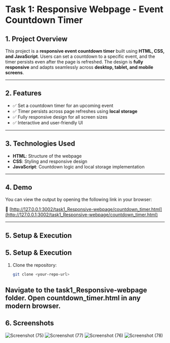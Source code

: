 # **Task 1: Responsive Webpage - Event Countdown Timer**

## **1. Project Overview**  
This project is a **responsive event countdown timer** built using **HTML, CSS, and JavaScript**. Users can set a countdown to a specific event, and the timer persists even after the page is refreshed. The design is **fully responsive** and adapts seamlessly across **desktop, tablet, and mobile screens**.

---

## **2. Features**  
- ✅ Set a countdown timer for an upcoming event  
- ✅ Timer persists across page refreshes using **local storage**  
- ✅ Fully responsive design for all screen sizes  
- ✅ Interactive and user-friendly UI  

---

## **3. Technologies Used**  
- **HTML**: Structure of the webpage  
- **CSS**: Styling and responsive design  
- **JavaScript**: Countdown logic and local storage implementation  

---

## **4. Demo**  
You can view the output by opening the following link in your browser:  

🔗 [http://127.0.0.1:3002/task1_Responsive-webpage/countdown_timer.html](http://127.0.0.1:3002/task1_Responsive-webpage/countdown_timer.html)

---

## **5. Setup & Execution**  
## **5. Setup & Execution**  
1. Clone the repository:  
   ```sh
   git clone <your-repo-url>
Navigate to the task1_Responsive-webpage folder.
Open countdown_timer.html in any modern browser.
---

## **6. Screenshots**

![Screenshot (75)](https://github.com/user-attachments/assets/05fc9b78-c0e8-43a0-b3ca-c7d75d82aa5e)
![Screenshot (77)](https://github.com/user-attachments/assets/ec71ee06-017f-4a29-b13d-7496658ed270)
![Screenshot (76)](https://github.com/user-attachments/assets/7c4406c9-1110-4dc3-9441-51b54cf5a4d0)
![Screenshot (78)](https://github.com/user-attachments/assets/3f3da8cb-3c75-4969-8e95-278f3917673d)



